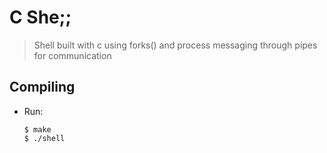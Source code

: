# C She;;
> Shell built with c using forks() and process messaging through pipes for communication
## Compiling
* Run:
  ````
  $ make
  $ ./shell
  ````
